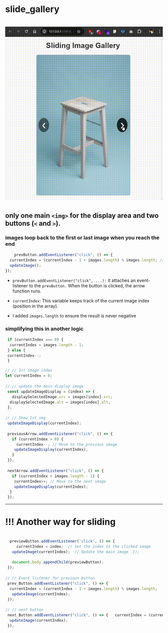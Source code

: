 # slide_gallery

# ![Theme Setting](./Screen%20Recording.gif)


## only one main ``<img>`` for the display area and two buttons (``<`` and ``>``).

###  images loop back to the first or last image when you reach the end

```js
    prevButton.addEventListener("click", () => {
  currentIndex = (currentIndex - 1 + images.length) % images.length; // Loop back
  updateImage();
});

```
* ``prevButton.addEventListener("click", ...):``
it attaches an event-listener to the ``prevButton.`` When the button is clicked, the arrow function runs.

* ``currentIndex``:
This variable keeps track of the current image index (position in the array).

* I added ``images.length`` to ensure the result is never negative

### simplifying this in another logic

```js
 if (currentIndex === 0) {
  currentIndex = images.length - 1;
 } else {
 currentIndex--;
 }

```


```js
// // 1st image index
let currentIndex = 0;

// // update the main display image
 const updateImageDisplay = (index) => {
   displaySelectedImage.src = images[index].src;
  displaySelectedImage.alt = images[index].alt;
 };

// // Show 1st img
 updateImageDisplay(currentIndex);

 previousArrow.addEventListener("click", () => {
   if (currentIndex > 0) { 
     currentIndex--; // Move to the previous image
    updateImageDisplay(currentIndex);
   }
 });

 nextArrow.addEventListener("click", () => {
   if (currentIndex < images.length - 1) { 
    currentIndex++; // Move to the next image
    updateImageDisplay(currentIndex);
  }
 });
```
___________________________________________
# !!! Another way for sliding
```js

  previewButton.addEventListener('click', () => {
     currentIndex = index;  // Set the index to the clicked image
   updateImage(currentIndex);  // Update the main image  });

   document.body.appendChild(previewButton);
 });

// // Event listener for previous button
 prev_Button.addEventListener("click", () => {
  currentIndex = (currentIndex - 1 + images.length) % images.length; 
   updateImage(currentIndex);
 });

// // next button
 next_Button.addEventListener("click", () => {   currentIndex = (currentIndex + 1) % images.length; // Loop forward if needed
  updateImage(currentIndex);
 });
```